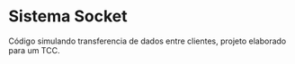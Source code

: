 # Sistema Socket
Código simulando transferencia de dados entre clientes, projeto elaborado para um TCC.
